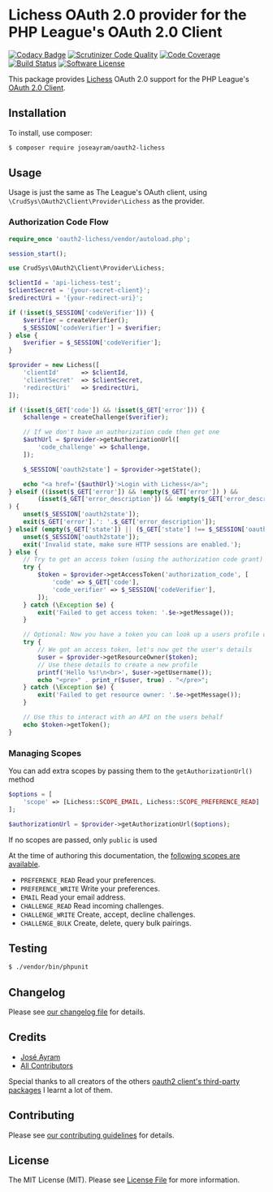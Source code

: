 # Lichess OAuth 2.0 provider for the PHP League's OAuth 2.0 Client
[![Codacy Badge](https://app.codacy.com/project/badge/Grade/44bc58692a054dafbe57023440c98882)](https://www.codacy.com/gh/joseayram/oauth2-lichess/dashboard?utm_source=github.com&amp;utm_medium=referral&amp;utm_content=joseayram/oauth2-lichess&amp;utm_campaign=Badge_Grade)
[![Scrutinizer Code Quality](https://scrutinizer-ci.com/g/joseayram/oauth2-lichess/badges/quality-score.png?b=main)](https://scrutinizer-ci.com/g/joseayram/oauth2-lichess/?branch=main)
[![Code Coverage](https://scrutinizer-ci.com/g/joseayram/oauth2-lichess/badges/coverage.png?b=main)](https://scrutinizer-ci.com/g/joseayram/oauth2-lichess/?branch=main)
[![Build Status](https://scrutinizer-ci.com/g/joseayram/oauth2-lichess/badges/build.png?b=main)](https://scrutinizer-ci.com/g/joseayram/oauth2-lichess/build-status/main)
[![Software License](https://img.shields.io/badge/license-MIT-brightgreen.svg?style=flat-square)](LICENSE)

This package provides [Lichess](https://lichess.org/) OAuth 2.0 support for the PHP League's [OAuth 2.0 Client](https://github.com/thephpleague/oauth2-client).

## Installation

To install, use composer:

```bash
$ composer require joseayram/oauth2-lichess
```

## Usage

Usage is just the same as The League's OAuth client, using `\CrudSys\OAuth2\Client\Provider\Lichess` as the provider.

### Authorization Code Flow

```php
require_once 'oauth2-lichess/vendor/autoload.php';

session_start();

use CrudSys\OAuth2\Client\Provider\Lichess;

$clientId = 'api-lichess-test';
$clientSecret = '{your-secret-client}';
$redirectUri = '{your-redirect-uri}';

if (!isset($_SESSION['codeVerifier'])) {
    $verifier = createVerifier();
    $_SESSION['codeVerifier'] = $verifier;
} else {
    $verifier = $_SESSION['codeVerifier'];
}

$provider = new Lichess([
    'clientId'      => $clientId,
    'clientSecret'  => $clientSecret,
    'redirectUri'   => $redirectUri,
]);

if (!isset($_GET['code']) && !isset($_GET['error'])) {
    $challenge = createChallenge($verifier);

    // If we don't have an authorization code then get one
    $authUrl = $provider->getAuthorizationUrl([
        'code_challenge' => $challenge,
    ]);

    $_SESSION['oauth2state'] = $provider->getState();

    echo "<a href='{$authUrl}'>Login with Lichess</a>";
} elseif ((isset($_GET['error']) && !empty($_GET['error']) ) &&
        (isset($_GET['error_description']) && !empty($_GET['error_description']) )
) {
    unset($_SESSION['oauth2state']);
    exit($_GET['error'].': '.$_GET['error_description']);
} elseif (empty($_GET['state']) || ($_GET['state'] !== $_SESSION['oauth2state'])) {
    unset($_SESSION['oauth2state']);
    exit('Invalid state, make sure HTTP sessions are enabled.');
} else {
    // Try to get an access token (using the authorization code grant)
    try {
        $token = $provider->getAccessToken('authorization_code', [
            'code' => $_GET['code'],
            'code_verifier' => $_SESSION['codeVerifier'],
        ]);
    } catch (\Exception $e) {
        exit('Failed to get access token: '.$e->getMessage());
    }

    // Optional: Now you have a token you can look up a users profile data
    try {
        // We got an access token, let's now get the user's details
        $user = $provider->getResourceOwner($token);
        // Use these details to create a new profile
        printf('Hello %s!\n<br>', $user->getUsername());
        echo "<pre>" . print_r($user, true) . "</pre>";
    } catch (\Exception $e) {
        exit('Failed to get resource owner: '.$e->getMessage());
    }

    // Use this to interact with an API on the users behalf
    echo $token->getToken();
}
```

### Managing Scopes

You can add extra scopes by passing them to the `getAuthorizationUrl()` method

```php
$options = [
    'scope' => [Lichess::SCOPE_EMAIL, Lichess::SCOPE_PREFERENCE_READ]
];

$authorizationUrl = $provider->getAuthorizationUrl($options);
```

If no scopes are passed, only `public` is used

At the time of authoring this documentation, the [following scopes are available](https://lichess.org/api#section/Authentication).

- `PREFERENCE_READ`  Read your preferences.
- `PREFERENCE_WRITE` Write your preferences.
- `EMAIL` Read your email address.
- `CHALLENGE_READ` Read incoming challenges.
- `CHALLENGE_WRITE` Create, accept, decline challenges.
- `CHALLENGE_BULK` Create, delete, query bulk pairings.

## Testing

```bash
$ ./vendor/bin/phpunit
```

## Changelog

Please see [our changelog file](https://github.com/joseayram/oauth2-lichess/blob/master/CHANGELOG.md) for details.

## Credits

-	[José Ayram](https://github.com/joseayram)
-	[All Contributors](https://github.com/joseayram/oauth2-lichess/contributors)

Special thanks to all creators of the others [oauth2 client's third-party packages](https://oauth2-client.thephpleague.com/providers/thirdparty/) I learnt a lot of them.

## Contributing

Please see [our contributing guidelines](https://github.com/joseayram/oauth2-lichess/blob/master/CONTRIBUTING.md) for details.

## License

The MIT License (MIT). Please see [License File](https://github.com/joseayram/oauth2-lichess/blob/master/LICENSE) for more information.
